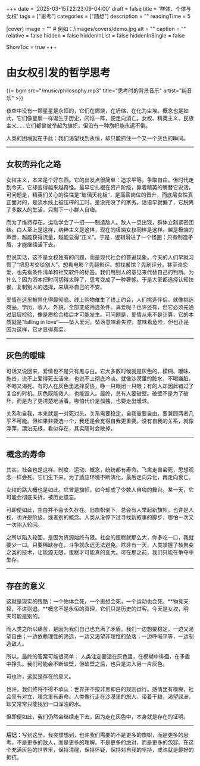+++
date = '2025-03-15T22:23:09-04:00'
draft = false
title = '群体、个体与女权'
tags = ["思考"]
categories = ["随想"]
description = ""
readingTime = 5

[cover]
image = ""          # 例如：/images/covers/demo.jpg
alt = ""
caption = ""
relative = false
hidden = false
hiddenInList = false
hiddenInSingle = false

ShowToc = true
+++

# 由女权引发的哲学思考

{{< bgm src="/music/philosophy.mp3" title="思考时的背景音乐" artist="纯音乐" >}}

夜空中没有一颗星星是永恒的，它们在燃烧，在坍缩，在化为尘埃。概念也是如此，它们像星辰一样诞生于历史，闪烁一阵，便走向消亡。女权、精英主义、民族主义……它们都曾被举起为旗帜，但没有一种旗帜能永远不倒。

人类的困境就在于此：我们渴望找到永恒，却只能抓住一个又一个灰色的瞬间。

---

## 女权的异化之路

女权主义，本来是个好东西。它的出发点很简单：追求平等，争取自由。但时代走到今天，它却变得越来越奇怪。最早它扎根在资产阶级，靠着精英的嘴替它说话。可问题是，精英们关心的往往是“玻璃天花板”，是高薪岗位的晋升，而底层女性真正面对的，是流水线上被压榨的工时，是没完没了的家务。话语早就偏了，它脱离了多数人的生活，只剩下一小群人自嗨。

而为了维持存在，运动学会了一招——制造敌人。敌人一旦出现，群体立刻紧密团结。白人至上是这样，纳粹主义是这样，现在的极端女权同样是这样。越是极端的声音，越能获得流量，越能显得“正义”。于是，逻辑滑进了一个怪圈：只有制造矛盾，才能继续活下去。

但说实话，这不是女权独有的问题，而是现代社会的普遍现象。今天的人们早就习惯了“把思考交给别人”。想看电影？先翻影评。想找餐馆？先刷评分。甚至谈恋爱，也先看条件清单和社交软件的标签。我们用别人的意见来代替自己的判断。为什么？因为资本把时间切得太碎了，思考变成了一种奢侈。于是大家都选择认知快餐，复制别人的选择，来填补自己的不安。

爱情在这里被异化得最彻底。线上购物催生了线上约会，人们挑选伴侣，就像挑选商品。学历、收入、外貌，全部变成筛选条件。真爱呢？也许还有，但它必须先通过层层检验，像是质检合格后才可能发生。可问题是，爱情从来不是计算，它的本质就是“falling in love”——坠入爱河。坠落意味着失控，意味着危险，但也正是因为这样，它才显得真实。

---

## 灰色的暧昧

可话又说回来，爱情也不是只有黑与白。它大多数时候就是灰色的。模糊、暧昧、拖沓，说不上爱得死去活来，也说不上彻底冷淡。就像沙漠里的脏水，不喝嫌脏，不喝又渴死。有的人在灰色里选择妥协，睁一只眼闭一只眼；有的人却因此错过了复合的时机。灰色既能救人，也能毁人。最终，总有人要破壁。破壁不是为了破坏，而是为了更清楚地活着。哪怕代价是孤独，也要走出暧昧。

关系和自我，本来就是一对死对头。关系需要稳定，自我需要自由。要兼顾两者几乎不可能。但如果非要选一个，我还是会觉得自我更重要。没有自我的关系，就像浮萍，漂泊无根，看似存在，其实随时会散掉。

---

## 概念的寿命

其实，社会也是这样。制度、运动、概念，统统都有寿命。飞禽走兽会死，思想观念一样会死。它们生下来，为了适应环境不断演化，最后走向异化，再走向衰亡。

女权的路大概也是如此。它曾是旗帜，如今却成了少数人自嗨的舞台。某一天，它可能会彻底夭折，被历史遗忘。

可即便如此，空白并不会长久存在。旧旗帜倒下，总会有人举起新旗帜。也许是人权，也许是阶级，或者别的概念。人类从没停下过寻找新叙事的脚步，哪怕一次又一次陷入轮回。

之所以陷入轮回，是因为资源始终有限。社会的蛋糕就那么大，你多吃一口，我就要少一口。只要稀缺存在，斗争就永远无法避免。除非有一天，人类掌握了核聚变之类的技术，让能源无限，蛋糕才可能真的变大。可在那之前，我们只能在争夺中生存。

---

## 存在的意义

这就是现实的残酷：一个物体会死，一个思想会死，一个运动也会死。**物竞天择，不进则退。**概念不是永恒的真理，它们只是历史的过客。今天是女权，明天可能是别的。

而人类之所以痛苦，是因为我们自己也充满了矛盾。我们一边想要稳定，一边又渴望自由；一边依赖理性的筛选，一边又渴望非理性的坠落；一边呼喊平等，一边制造敌人。

所以，最终的答案可能很简单：
人类注定要活在灰色里，在模糊中徘徊，在矛盾中挣扎。我们可能会不断破壁，但破壁之后，也只是进入另一片灰色。

可也许，这就是存在的意义。

也许，我们终将不得不承认：世界并不按非黑即白的规则运行。感情里有模糊，社会里有对立，理念里有寿命。人类像行走在沙漠里的旅人，带着干粮，渴望绿洲，却又常常只能找到一口浑浊的水。

但即便如此，我们仍然会继续走下去。因为走在灰色中，本身就是存在的证明。

---

**后记**：写到这里，我突然想到，也许我们需要的不是更多的旗帜，而是更多的思考。不是更多的敌人，而是更多的理解。不是更多的绝对，而是更多的包容。在这个充满灰色的世界里，保持清醒，保持怀疑，保持对自我的坚持，或许就是最好的抵抗。
